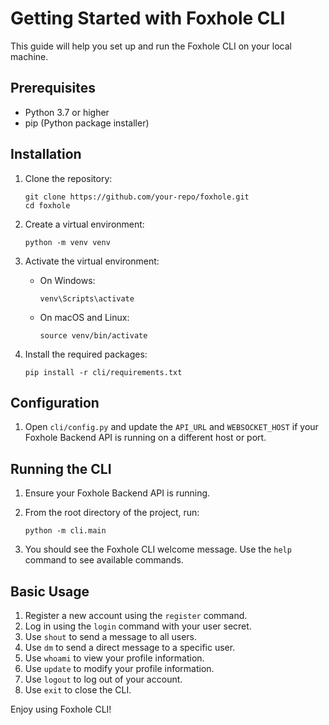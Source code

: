 # Getting Started with Foxhole CLI

This guide will help you set up and run the Foxhole CLI on your local machine.

## Prerequisites

- Python 3.7 or higher
- pip (Python package installer)

## Installation

1. Clone the repository:
   ```
   git clone https://github.com/your-repo/foxhole.git
   cd foxhole
   ```

2. Create a virtual environment:
   ```
   python -m venv venv
   ```

3. Activate the virtual environment:
   - On Windows:
     ```
     venv\Scripts\activate
     ```
   - On macOS and Linux:
     ```
     source venv/bin/activate
     ```

4. Install the required packages:
   ```
   pip install -r cli/requirements.txt
   ```

## Configuration

1. Open `cli/config.py` and update the `API_URL` and `WEBSOCKET_HOST` if your Foxhole Backend API is running on a different host or port.

## Running the CLI

1. Ensure your Foxhole Backend API is running.

2. From the root directory of the project, run:
   ```
   python -m cli.main
   ```

3. You should see the Foxhole CLI welcome message. Use the `help` command to see available commands.

## Basic Usage

1. Register a new account using the `register` command.
2. Log in using the `login` command with your user secret.
3. Use `shout` to send a message to all users.
4. Use `dm` to send a direct message to a specific user.
5. Use `whoami` to view your profile information.
6. Use `update` to modify your profile information.
7. Use `logout` to log out of your account.
8. Use `exit` to close the CLI.

Enjoy using Foxhole CLI!
